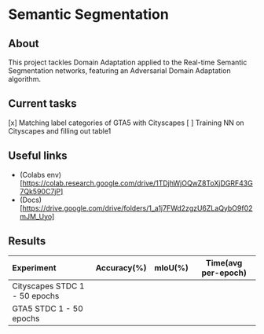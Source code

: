 # Semantic Segmentation
## About
This project tackles Domain Adaptation applied to the Real-time Semantic Segmentation
networks, featuring an Adversarial Domain Adaptation algorithm.

## Current tasks
[x] Matching label categories of GTA5 with Cityscapes
[ ] Training NN on Cityscapes and filling out table1

## Useful links
- (Colabs env)[https://colab.research.google.com/drive/1TDjhWjOQwZ8ToXjDGRF43G7Qk590C7jP]
- (Docs)[https://drive.google.com/drive/folders/1_a1j7FWd2zgzU6ZLaQybO9f02mJM_Uyo]

## Results

| Experiment                    | Accuracy(%)      | mIoU(%)      | Time(avg per-epoch)      |
|:----------------------------- |:----------------:|:------------:|:------------------------:|
| Cityscapes STDC 1 - 50 epochs |                  |              |                          |
| GTA5 STDC 1 - 50 epochs       |                  |              |                          |
